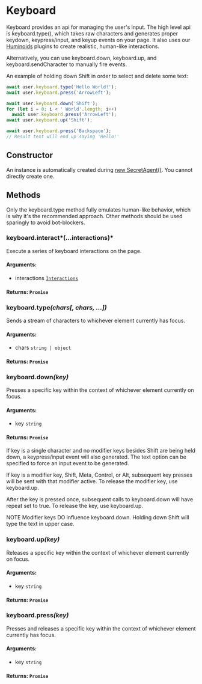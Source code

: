 # Keyboard
Keyboard provides an api for managing the user's input. The high level api is keyboard.type(), which takes raw characters and generates proper keydown, keypress/input, and keyup events on your page. It also uses our [Huminoids](../advanced-functionality/humanoids) plugins to create realistic, human-like interactions.

Alternatively, you can use keyboard.down, keyboard.up, and keyboard.sendCharacter to manually fire events.

An example of holding down Shift in order to select and delete some text:

```js
await user.keyboard.type('Hello World!');
await user.keyboard.press('ArrowLeft');

await user.keyboard.down('Shift');
for (let i = 0; i < ' World'.length; i++)
  await user.keyboard.press('ArrowLeft');
await user.keyboard.up('Shift');

await user.keyboard.press('Backspace');
// Result text will end up saying 'Hello!'
```

## Constructor
An instance is automatically created during [new SecretAgent()](./secret-agent#constructor). You cannot directly create one.

## Methods

Only the keyboard.type method fully emulates human-like behavior, which is why it's the recommended approach. Other methods should be used sparingly to avoid bot-blockers.

### keyboard.interact*(...interactions)*
Execute a series of keyboard interactions on the page.
#### **Arguments**:
- interactions [`Interactions`](./interactions)
#### **Returns**: `Promise`

### keyboard.type<em>(chars\[, chars, ...])</em>
Sends a stream of characters to whichever element currently has focus.
#### **Arguments**:
  - chars `string | object`
#### **Returns**: `Promise`

### keyboard.down<em>(key)</em>
Presses a specific key within the context of whichever element currently on focus.

#### **Arguments**:
  - key `string`
#### **Returns**: `Promise`

If key is a single character and no modifier keys besides Shift are being held down, a keypress/input event will also generated. The text option can be specified to force an input event to be generated.

If key is a modifier key, Shift, Meta, Control, or Alt, subsequent key presses will be sent with that modifier active. To release the modifier key, use keyboard.up.

After the key is pressed once, subsequent calls to keyboard.down will have repeat set to true. To release the key, use keyboard.up.

NOTE Modifier keys DO influence keyboard.down. Holding down Shift will type the text in upper case.

### keyboard.up<em>(key)</em>
Releases a specific key within the context of whichever element currently on focus.

#### **Arguments**:
- key `string`
#### **Returns**: `Promise`

### keyboard.press<em>(key)</em>
Presses and releases a specific key within the context of whichever element currently has focus.

#### **Arguments**:
  - key `string`
#### **Returns**: `Promise`
